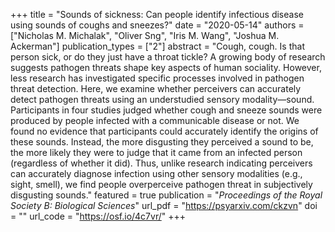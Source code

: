 +++
title = "Sounds of sickness: Can people identify infectious disease using sounds of coughs and sneezes?"
date = "2020-05-14"
authors = ["Nicholas M. Michalak", "Oliver Sng", "Iris M. Wang", "Joshua M. Ackerman"]
publication_types = ["2"]
abstract = "Cough, cough. Is that person sick, or do they just have a throat tickle? A growing body of research suggests pathogen threats shape key aspects of human sociality. However, less research has investigated specific processes involved in pathogen threat detection. Here, we examine whether perceivers can accurately detect pathogen threats using an understudied sensory modality—sound. Participants in four studies judged whether cough and sneeze sounds were produced by people infected with a communicable disease or not. We found no evidence that participants could accurately identify the origins of these sounds. Instead, the more disgusting they perceived a sound to be, the more likely they were to judge that it came from an infected person (regardless of whether it did). Thus, unlike research indicating perceivers can accurately diagnose infection using other sensory modalities (e.g., sight, smell), we find people overperceive pathogen threat in subjectively disgusting sounds."
featured = true
publication = "*Proceedings of the Royal Society B: Biological Sciences*"
url_pdf = "https://psyarxiv.com/ckzvn"
doi = ""
url_code = "https://osf.io/4c7vr/"
+++
